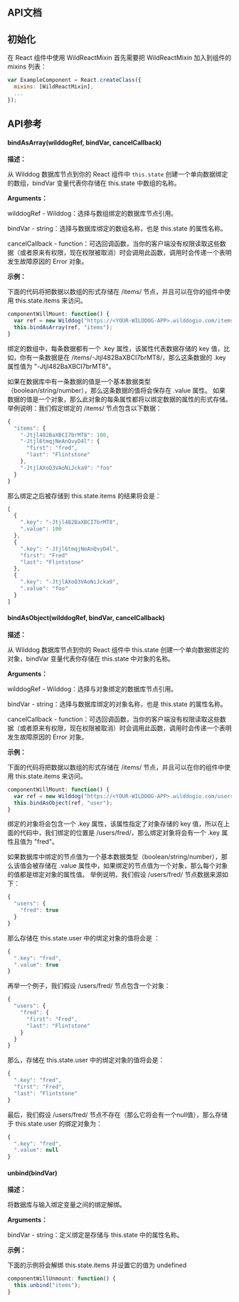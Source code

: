 
## API文档


## 初始化

在 React 组件中使用 WildReactMixin 首先需要把 WildReactMixin 加入到组件的 mixins 列表：

```js
var ExampleComponent = React.createClass({
  mixins: [WildReactMixin],
  ...
});
```

## API参考

#### bindAsArray(wilddogRef, bindVar, cancelCallback)


**描述：**

从 Wilddog 数据库节点到你的 React 组件中 `this.state` 创建一个单向数据绑定的数组，bindVar 变量代表你存储在 this.state 中数组的名称。


**Arguments：**

wilddogRef - Wilddog：选择与数组绑定的数据库节点引用。

bindVar - string：选择与数据库绑定的数组名称，也是 this.state 的属性名称。

cancelCallback - function：可选回调函数，当你的客户端没有权限读取这些数据（或者原来有权限，现在权限被取消）时会调用此函数，调用时会传递一个表明发生故障原因的 Error 对象。

**示例：**

下面的代码将把数据以数组的形式存储在 /items/ 节点，并且可以在你的组件中使用 this.state.items 来访问。

```js
componentWillMount: function() {
  var ref = new Wilddog("https://<YOUR-WILDDOG-APP>.wilddogio.com/items");
  this.bindAsArray(ref, "items");
}
```

绑定的数组中，每条数据都有一个 .key 属性，该属性代表数据存储的 key 值，比如，你有一条数据是在 /items/-Jtjl482BaXBCI7brMT8/，那么这条数据的 .key 属性值为 "-Jtjl482BaXBCI7brMT8"。

如果在数据库中有一条数据的值是一个基本数据类型（boolean/string/number），那么这条数据的值将会保存在 .value 属性。
如果数据的值是一个对象，那么此对象的每条属性都将以绑定数据的属性的形式存储。举例说明：我们假定绑定的 /items/ 节点包含以下数据：

```js
{
  "items": {
    "-Jtjl482BaXBCI7brMT8": 100,
    "-Jtjl6tmqjNeAnQvyD4l": {
      "first": "fred",
      "last": "Flintstone"
    },
    "-JtjlAXoQ3VAoNiJcka9": "foo"
  }
}
```

那么绑定之后被存储到 this.state.items 的结果将会是：

```js
[
  {
    ".key": "-Jtjl482BaXBCI7brMT8",
    ".value": 100
  },
  {
    ".key": "-Jtjl6tmqjNeAnQvyD4l",
    "first": "Fred"
    "last": "Flintstone"
  },
  {
    ".key": "-JtjlAXoQ3VAoNiJcka9",
    ".value": "foo"
  }
]
```


#### bindAsObject(wilddogRef, bindVar, cancelCallback)

**描述：**

从 Wilddog 数据库节点到你的 React 组件中 this.state 创建一个单向数据绑定的对象，bindVar 变量代表你存储在 this.state 中对象的名称。


**Arguments：**

wilddogRef - Wilddog：选择与对象绑定的数据库节点引用。

bindVar - string：选择与数据库绑定的对象名称，也是 this.state 的属性名称。

cancelCallback - function：可选回调函数，当你的客户端没有权限读取这些数据（或者原来有权限，现在权限被取消）时会调用此函数，调用时会传递一个表明发生故障原因的 Error 对象。


**示例：**

下面的代码将把数据以数组的形式存储在 /items/ 节点，并且可以在你的组件中使用 this.state.items 来访问。

```js
componentWillMount: function() {
  var ref = new Wilddog("https://<YOUR-WILDDOG-APP>.wilddogio.com/users/fred");
  this.bindAsObject(ref, "user");
}
```

绑定的对象将会包含一个 .key 属性，该属性指定了对象存储的 key 值，所以在上面的代码中，我们绑定的位置是 /users/fred/，那么绑定对象将会有一个 .key 属性且值为 "fred"。

如果数据库中绑定的节点值为一个基本数据类型（boolean/string/number），那么该值会被存储在 .value 属性中，如果绑定的节点值为一个对象，那么每个对象的值都是绑定对象的属性值。
举例说明，我们假设 /users/fred/ 节点数据来源如下：

```js
{
  "users": {
    "fred": true
  }
}
```

那么存储在 this.state.user 中的绑定对象的值将会是 ：

```js
{
  ".key": "fred",
  ".value": true
}
```

再举一个例子，我们假设 /users/fred/ 节点包含一个对象：

```js
{
  "users": {
    "fred": {
      "first": "Fred",
      "last": "Flintstone"
    }
  }
}
```

那么，存储在 this.state.user 中的绑定对象的值将会是：

```js
{
  ".key": "fred",
  "first": "Fred",
  "last": "Flintstone"
}
```

最后，我们假设 /users/fred/ 节点不存在（那么它将会有一个null值），那么存储于 this.state.user 的绑定对象为：

```js
{
  ".key": "fred",
  ".value": null
}
```

#### unbind(bindVar)

**描述：**

将数据库与输入绑定变量之间的绑定解绑。

**Arguments：**

bindVar - string：定义绑定是存储与 this.state 中的属性名称。

**示例：**

下面的示例将会解绑 this.state.items 并设置它的值为 undefined

```js
componentWillUnmount: function() {
  this.unbind("items");
}
```